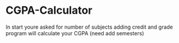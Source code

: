 # CGPA-Calculator
  In start youre asked for number of subjects
  adding credit and grade program will calculate your CGPA
  (need add semesters)
